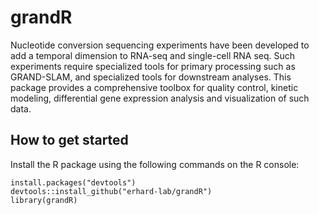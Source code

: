 # grandR
Nucleotide conversion sequencing experiments have been
developed to add a temporal dimension to RNA-seq and single-cell RNA seq. Such 
experiments require specialized tools for primary processing such as GRAND-SLAM,
and specialized tools for downstream analyses. This package provides a comprehensive 
toolbox for quality control, kinetic modeling, differential gene expression analysis
and visualization of such data.
  
## How to get started

Install the R package using the following commands on the R console:

```
install.packages("devtools")
devtools::install_github("erhard-lab/grandR")
library(grandR)
```
